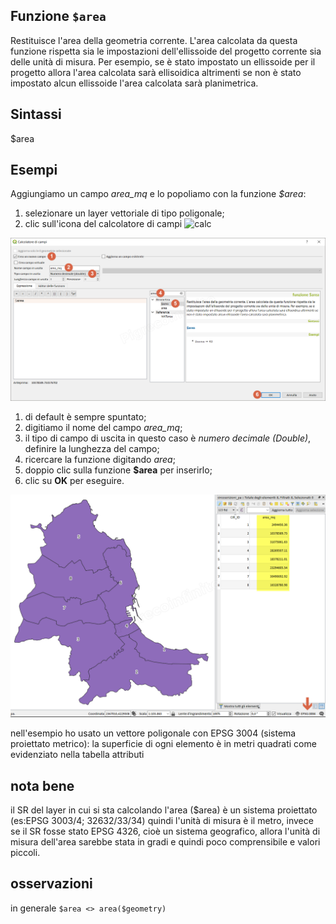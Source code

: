 ## Funzione `$area`

Restituisce l'area della geometria corrente.
L'area calcolata da questa funzione rispetta sia le impostazioni dell'ellissoide del progetto corrente sia delle unità di misura.
Per esempio, se è stato impostato un ellissoide per il progetto allora l'area calcolata sarà ellisoidica
altrimenti se non è stato impostato alcun ellissoide l'area calcolata sarà planimetrica.

## Sintassi

$area

## Esempi

Aggiungiamo un campo _area_mq_ e lo popoliamo con la funzione _$area_: 
1. selezionare un layer vettoriale di tipo poligonale;
2. clic sull'icona del calcolatore di campi ![calc](https://docs.qgis.org/testing/en/_images/mActionCalculateField.png)

![](/img/geometria/area/area002.png)

1. di default è sempre spuntato;
2. digitiamo il nome del campo _area_mq_;
3. il tipo di campo di uscita in questo caso è _numero decimale (Double)_, definire la lunghezza del campo;
4. ricercare la funzione digitando _area_;
5. doppio clic sulla funzione **$area** per inserirlo;
6. clic su **OK** per eseguire.

![](/img/geometria/area/area004.png)

nell'esempio ho usato un vettore poligonale con EPSG 3004 (sistema proiettato metrico):  la superficie di ogni elemento è in metri quadrati come evidenziato nella tabella attributi

## nota bene

il SR del layer in cui si sta calcolando l'area ($area) è un sistema proiettato (es:EPSG 3003/4; 32632/33/34) quindi l'unità di misura è il metro, invece se il SR fosse stato EPSG 4326, cioè un sistema geografico, allora l'unità di misura dell'area sarebbe stata in gradi e quindi poco comprensibile e valori piccoli.

## osservazioni

in generale `$area <> area($geometry)`
